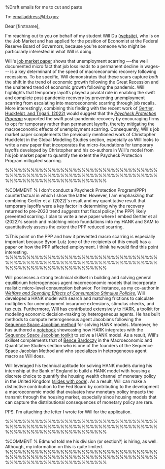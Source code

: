 %Draft emails for me to cut and paste

To: emailaddress@frb.gov

Dear [firstname],

I'm reaching out to you on behalf of my student Will Du ([website](https://www.william-du.com)), who is on the Job Market and has applied for the position of Economist at the Federal Reserve Board of Governors, because you're someone who might be particularly interested in what Will is doing.


Will's [job market paper](https://github.com/wdu9/JMP/blob/main/JMPDraft.pdf) shows that unemployment scarring ---the well documented micro fact that job loss leads to a permanent decline in wages--- is a key determinant of the speed of macroeconomic recovery following recessions. To be specific, Will demonstrates that these scars capture *both* the shift in the trend of economic growth following the Great Recession and the unaltered trend of economic growth following the pandemic. Will highlights that temporary layoffs played a pivotal role in enabling the swift and complete post-pandemic recovery by preventing unemployment scarring from escalating into macroeconomic scarring through job recalls. More interestingly, combining this finding with the recent work of [Gertler, Huckfeldt, and Trigari. (2022)](https://www.nber.org/system/files/working_papers/w30134/w30134.pdf) would suggest that the [*Paycheck Protection Program*](https://www.sba.gov/funding-programs/loans/covid-19-relief-options/paycheck-protection-programz) supported the swift post-pandemic recovery by encouraging firms to opt for temporary rather than permanent layoffs, thereby mitigating the macroeconomic effects of unemployment scarring. Consequently, Will's job market paper complements the previously mentioned work of Christopher Huckfeldt in the Global Modeling Studies section, especially as Will looks to write a new paper that incorporates the micro-foundations for temporary layoffs developed by Christopher and his co-authors in Will's model from his job market paper to quantify the extent the Paycheck Protection Program mitigated scarring.

%%%%%%%%%%%%%%%%%%%%%%%%%%%%%%%%%%%%%%%%%%%%%%%%%%%%%%%%%%%%%%%%%%%%%%%%%%%%%%%%%%%%%%%%%%%%%%%%

%COMMENT
% I don't conduct a Paycheck Protection Program(PPP) counterfactual in which I show the latter. However, I am emphasizing that combining Gertler et al (2022)'s result and my quantitative result that temporary layoffs were a key factor in determining why the recovery returned to pre-2020 trend *suggests* that fiscal policy( the PPP) likely prevented scarring. I plan to write a new paper where I embed Gertler et al (2022)'s search and matching micro foundations into my HANK and SAM to quantitatively assess the extent the PPP reduced scarring. 

%This point on the PPP and how it prevented macro scarring is especially important because Byron Lutz (one of the recipients of this email) has a paper on how the PPP affected employment. I think he would find this point interesting.
%%%%%%%%%%%%%%%%%%%%%%%%%%%%%%%%%%%%%%%%%%%%%%%%%%%%%%%%%%%%%%%%%%%%%%%%%%%%%%%%%%%%%%%%%%%%%%%%


Will possesses a strong technical skillset in building and solving general equilibrium heterogeneous agent macroeconomic models that incorporate realistic micro-level consumption behavior. For instance, as my co-author in [*Welfare and Spending Effects of Consumption Stimulus Policies*](https://github.com/llorracc/HAFiscal/blob/master/HAFiscal.pdf), Will developed a HANK model with search and matching frictions to calculate multipliers for unemployment insurance extensions, stimulus checks, and tax cuts. Furthermore, Will has contributed extensively to [HARK](https://docs.econ-ark.org/Documentation/overview/introduction.html), a toolkit for modeling economic decision-making by heterogeneous agents. He has built methods to compute heterogeneous agent Jacobians following the [Sequence Space Jacobian method](https://onlinelibrary.wiley.com/doi/abs/10.3982/ECTA17434) for solving HANK models. Moreover,  he has authored a [notebook](https://github.com/econ-ark/HARK/blob/master/examples/ConsNewKeynesianModel/SSJ_example.ipynb) showcasing how HARK integrates with the [Sequence Space Jacobian toolkit](https://github.com/shade-econ/sequence-jacobian) to solve a HANK model. As a result, Will's skillset complements that of [Bence Bardoczy](https://www.bencebardoczy.com/) in the Macroeconomic and Quantitative Studies section who is one of the founders of the Sequence Space Jacobian Method and who specializes in heterogeneous agent macro as Will does.

Will leveraged his technical aptitude for solving HANK models during his internship at the Bank of England to build a HANK model with housing a discrete choice to quantify the housing wealth channel of monetary policy in the United Kingdom ([slides with code](https://github.com/wdu9/HANK_Housing_Block/blob/main/HANK_Housing_Slides%20slides.pdf)). As a result, Will can make a distinctive contribution to the Fed Board by contributing to the development a macroeconomic model that evaluates how monetary policy impacts the transmit through the housing market, especially since housing models that can capture the distributional consequences of monetary policy are rare.  


PPS. I'm attaching the letter I wrote for Will for the application.


%%%%%%%%%%%%%%%%%%%%%%%%%%%%%%%%%%%%%%%%%%%%%%%%%%%%%%%%%%%%%%%%%%%%%%%%%%%%%%%%%%%%%%%%%%%%%%%%

%COMMENT
% Edmund told me his division (or section?) is hiring, as well. Although, my information on this is quite limited.
%%%%%%%%%%%%%%%%%%%%%%%%%%%%%%%%%%%%%%%%%%%%%%%%%%%%%%%%%%%%%%%%%%%%%%%%%%%%%%%%%%%%%%%%%%%%%%%%

